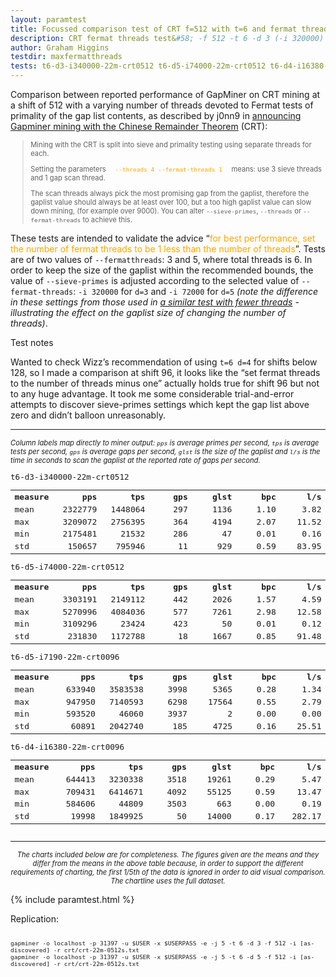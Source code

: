 ```yaml
---
layout: paramtest
title: Focussed comparison test of CRT f=512 with t=6 and fermat threads at 3 vs. 5
description: CRT fermat threads test&#58; -f 512 -t 6 -d 3 (-i 320000) vs -d 5 (-i 72000)
author: Graham Higgins
testdir: maxfermatthreads
tests: t6-d3-i340000-22m-crt0512 t6-d5-i74000-22m-crt0512 t6-d4-i16380-22m-crt0096 t6-d5-i7190-22m-crt0096
---
```


<div class="ui raised padded container segment">
  <p>Comparison between reported performance of GapMiner on CRT mining at a shift of 512 with a varying number of threads devoted to Fermat tests of primality of the gap list contents, as described by j0nn9 in <a href="https://bitcointalk.org/index.php?topic=822498.msg11296309#msg11296309" target="_blank">announcing Gapminer mining with the Chinese Remainder Theorem</a> (CRT):</p>
  <blockquote style="font-size:80%"><p>Mining with the CRT is split into sieve and primality testing using separate threads for each.</p> 
  <p>Setting the parameters <code style="color:orange">  --threads 4 --fermat-threads 1  </code> means: use 3 sieve threads and 1 gap scan thread.</p>
  <p>The scan threads always pick the most promising gap from the gaplist, therefore the gaplist value should always be at least over 100, but a too high gaplist value can slow down mining, (for example over 9000). You can alter <code>--sieve-primes</code>, <code>--threads</code> or <code>--fermat-threads</code> to achieve this.</p>
  </blockquote>
  <p>These tests are intended to validate the advice “<span style="color:orange">for best performance, set the number of fermat threads to be 1 less than the number of threads</span>”. Tests are of two values of <code>--fermatthreads</code>: 3 and 5, where total threads is 6. In order to keep the size of the gaplist within the recommended bounds, the value of <code>--sieve-primes</code> is adjusted according to the selected value of <code>--fermat-threads</code>: <code>-i 320000</code> for <code>d=3</code> and <code>-i 72000</code> for <code>d=5</code> <em>(note the difference in these settings from those used in <a href="/paramtests/fermatthreads/" target="_blank">a similar test with fewer threads</a> - illustrating the effect on the gaplist size of changing the number of threads)</em>.</p>
  <p class="ui tiny header">Test notes</p>
  <p>Wanted to check Wizz’s recommendation of using <code>t=6 d=4</code> for shifts below 128, so I made a comparison at shift 96, it looks like the “set fermat threads to the number of threads minus one” actually holds true for shift 96 but not to any huge advantage. It took me some considerable trial-and-error attempts to discover sieve-primes settings which kept the gap list above zero and didn’t balloon unreasonably.</p>
  <hr/>
  <p style="font-size: 80%"><em>Column labels map directly to miner output: <code>pps</code> is average primes per second, <code>tps</code> is average tests per second, <code>gps</code> is average gaps per second, <code>glst</code> is the size of the gaplist and <code>l/s</code> is the time in seconds to scan the gaplist at the reported rate of gaps per second.</em></p>
  <a href="pandasvariancetest"></a>
  <div style="font-family: monospace; font-size:90%">
    <div class="ui two column doubling stackable grid container">
        <div class="column">
            <p class="ui tiny header" style="margin:0;padding:0">t6-d3-i340000-22m-crt0512</p>
            <table width="100%">
                <tr><th align="left">measure</th><th align="right" width="16%">pps</th><th align="right" width="16%">tps</th><th align="right" width="16%">gps</th><th align="right" width="16%">glst</th><th align="right" width="16%">bpc</th><th align="right" width="16%">l/s</th></tr>
                <tr><td align="left">mean</td><td align="right">2322779</td><td align="right">1448064</td><td align="right">297</td><td align="right">1136</td><td align="right">1.10</td><td align="right">3.82</td></tr>
                <tr><td align="left">max</td><td align="right">3209072</td><td align="right">2756395</td><td align="right">364</td><td align="right">4194</td><td align="right">2.07</td><td align="right">11.52</td></tr>
                <tr><td align="left">min</td><td align="right">2175481</td><td align="right">21532</td><td align="right">286</td><td align="right">47</td><td align="right">0.01</td><td align="right">0.16</td></tr>
                <tr><td align="left">std</td><td align="right">150657</td><td align="right">795946</td><td align="right">11</td><td align="right">929</td><td align="right">0.59</td><td align="right">83.95</td></tr>
            </table>
        </div>
        <div class="column">
            <p class="ui tiny header" style="margin:0;padding:0">t6-d5-i74000-22m-crt0512</p>
            <table width="100%">
                <tr><th align="left">measure</th><th align="right" width="16%">pps</th><th align="right" width="16%">tps</th><th align="right" width="16%">gps</th><th align="right" width="16%">glst</th><th align="right" width="16%">bpc</th><th align="right" width="16%">l/s</th></tr>
                <tr><td align="left">mean</td><td align="right">3303191</td><td align="right">2149112</td><td align="right">442</td><td align="right">2026</td><td align="right">1.57</td><td align="right">4.59</td></tr>
                <tr><td align="left">max</td><td align="right">5270996</td><td align="right">4084036</td><td align="right">577</td><td align="right">7261</td><td align="right">2.98</td><td align="right">12.58</td></tr>
                <tr><td align="left">min</td><td align="right">3109296</td><td align="right">23424</td><td align="right">423</td><td align="right">50</td><td align="right">0.01</td><td align="right">0.12</td></tr>
                <tr><td align="left">std</td><td align="right">231830</td><td align="right">1172788</td><td align="right">18</td><td align="right">1667</td><td align="right">0.85</td><td align="right">91.48</td></tr>
            </table>
        </div>
    </div>
    <div class="ui two column doubling stackable grid container">
        <div class="column">
            <p class="ui tiny header" style="margin:0;padding:0">t6-d5-i7190-22m-crt0096</p>
            <table width="100%">
                <tr><th align="left">measure</th><th align="right" width="16%">pps</th><th align="right" width="16%">tps</th><th align="right" width="16%">gps</th><th align="right" width="16%">glst</th><th align="right" width="16%">bpc</th><th align="right" width="16%">l/s</th></tr>
                <tr><td align="left">mean</td><td align="right">633940</td><td align="right">3583538</td><td align="right">3998</td><td align="right">5365</td><td align="right">0.28</td><td align="right">1.34</td></tr>
                <tr><td align="left">max</td><td align="right">947950</td><td align="right">7140593</td><td align="right">6298</td><td align="right">17564</td><td align="right">0.55</td><td align="right">2.79</td></tr>
                <tr><td align="left">min</td><td align="right">593520</td><td align="right">46060</td><td align="right">3937</td><td align="right">2</td><td align="right">0.00</td><td align="right">0.00</td></tr>
                <tr><td align="left">std</td><td align="right">60891</td><td align="right">2042740</td><td align="right">185</td><td align="right">4725</td><td align="right">0.16</td><td align="right">25.51</td></tr>
            </table>
        </div>
        <div class="column">
            <p class="ui tiny header" style="margin:0;padding:0">t6-d4-i16380-22m-crt0096</p>
            <table width="100%">
                <tr><th align="left">measure</th><th align="right" width="16%">pps</th><th align="right" width="16%">tps</th><th align="right" width="16%">gps</th><th align="right" width="16%">glst</th><th align="right" width="16%">bpc</th><th align="right" width="16%">l/s</th></tr>
                <tr><td align="left">mean</td><td align="right">644413</td><td align="right">3230338</td><td align="right">3518</td><td align="right">19261</td><td align="right">0.29</td><td align="right">5.47</td></tr>
                <tr><td align="left">max</td><td align="right">709431</td><td align="right">6414671</td><td align="right">4092</td><td align="right">55125</td><td align="right">0.59</td><td align="right">13.47</td></tr>
                <tr><td align="left">min</td><td align="right">584606</td><td align="right">44809</td><td align="right">3503</td><td align="right">663</td><td align="right">0.00</td><td align="right">0.19</td></tr>
                <tr><td align="left">std</td><td align="right">19998</td><td align="right">1849925</td><td align="right">50</td><td align="right">14000</td><td align="right">0.17</td><td align="right">282.17</td></tr>
            </table>
        </div>
    </div>
  </div>
  <hr>
  <p style="font-size: 80%; text-align:center"><em>The charts included below are for completeness. The figures given are the means and they differ from the means in the above table because, in order to support the different requirements of charting, the first 1/5th of the data is ignored in order to aid visual comparison. The chartline uses the full dataset.</em></p>
</div>

{% include paramtest.html %}

<div class="ui raised padded container segment">
  <p>Replication: 
  <pre style="font-size:80%"><code class="bash">
gapminer -o localhost -p 31397 -u $USER -x $USERPASS -e -j 5 -t 6 -d 3 -f 512 -i [as-discovered] -r crt/crt-22m-0512s.txt
gapminer -o localhost -p 31397 -u $USER -x $USERPASS -e -j 5 -t 6 -d 5 -f 512 -i [as-discovered] -r crt/crt-22m-0512s.txt</code></pre>
</p>
</div>
